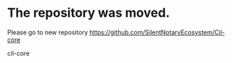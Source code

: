 
# The repository was moved. 
Please go to new repository https://github.com/SilentNotaryEcosystem/Cil-core


cil-core

